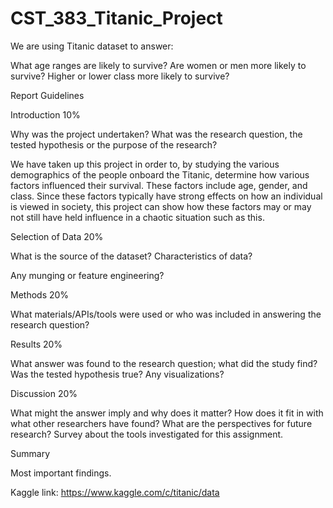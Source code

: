 # CST_383_Titanic_Project
We are using Titanic dataset to answer: 

What age ranges are likely to survive?
Are women or men more likely to survive?
Higher or lower class more likely to survive?

Report Guidelines


Introduction 10%

Why was the project undertaken?
What was the research question, the tested hypothesis or the purpose of the research?

We have taken up this project in order to, by studying the various demographics of the people onboard the Titanic, determine how various factors influenced their survival. These factors include age, gender, and class. Since these factors typically have strong effects on how an individual is viewed in society, this project can show how these factors may or may not still have held influence in a chaotic situation such as this.

Selection of Data 20%

What is the source of the dataset? Characteristics of data?

Any munging or feature engineering?



Methods 20%

What materials/APIs/tools were used or who was included in answering the research question?



Results 20%

What answer was found to the research question; what did the study find? Was the tested hypothesis true? Any visualizations?


Discussion 20%

What might the answer imply and why does it matter? How does it fit in with what other researchers have found? What are the perspectives for future research? Survey about the tools investigated for this assignment.


Summary

Most important findings.


Kaggle link: https://www.kaggle.com/c/titanic/data
